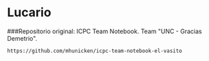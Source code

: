 # Lucario #

###Repositorio original:
ICPC Team Notebook. Team "UNC - Gracias Demetrio".

``https://github.com/mhunicken/icpc-team-notebook-el-vasito``



